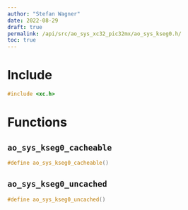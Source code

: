 ```yaml
---
author: "Stefan Wagner"
date: 2022-08-29
draft: true
permalink: /api/src/ao_sys_xc32_pic32mx/ao_sys_kseg0.h/
toc: true
---
```


# Include

```c
#include <xc.h>
```

# Functions

## `ao_sys_kseg0_cacheable`

```c
#define ao_sys_kseg0_cacheable()
```

## `ao_sys_kseg0_uncached`

```c
#define ao_sys_kseg0_uncached()
```

